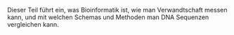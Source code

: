 Dieser Teil führt ein, was Bioinformatik ist, wie man Verwandtschaft messen kann, und mit welchen Schemas und Methoden man DNA Sequenzen vergleichen kann.
